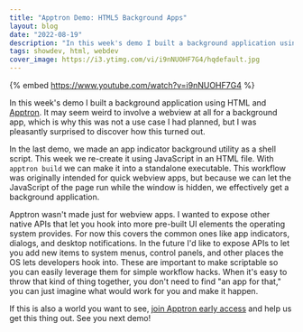 ```yaml
---
title: "Apptron Demo: HTML5 Background Apps"
layout: blog
date: "2022-08-19"
description: "In this week's demo I built a background application using HTML and Apptron."
tags: showdev, html, webdev
cover_image: https://i3.ytimg.com/vi/i9nNUOHF7G4/hqdefault.jpg
---
```



{% embed https://www.youtube.com/watch?v=i9nNUOHF7G4 %}

In this week's demo I built a background application using HTML and [Apptron](https://progrium.com/blog/apptron-announcement/). It may seem weird to involve a webview at all for a background app, which is why this was not a use case I had planned, but I was pleasantly surprised to discover how this turned out.

In the last demo, we made an app indicator background utility as a shell script. This week we re-create it using JavaScript in an HTML file. With `apptron build` we can make it into a standalone executable. This workflow was originally intended for quick webview apps, but because we can let the JavaScript of the page run while the window is hidden, we effectively get a background application. 

Apptron wasn't made just for webview apps. I wanted to expose other native APIs that let you hook into more pre-built UI elements the operating system provides. For now this covers the common ones like app indicators, dialogs, and desktop notifications. In the future I'd like to expose APIs to let you add new items to system menus, control panels, and other places the OS lets developers hook into. These are important to make scriptable so you can easily leverage them for simple workflow hacks. When it's easy to throw that kind of thing together, you don't need to find "an app for that," you can just imagine what would work for you and make it happen.

If this is also a world you want to see, [join Apptron early access](https://tractor.dev/apptron/) and help us get this thing out. See you next demo!
